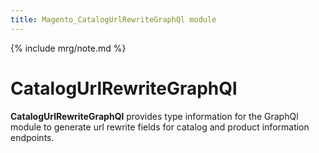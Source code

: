 ```yaml
---
title: Magento_CatalogUrlRewriteGraphQl module
---
```


{% include mrg/note.md %}

# CatalogUrlRewriteGraphQl

**CatalogUrlRewriteGraphQl** provides type information for the GraphQl module
to generate url rewrite fields for catalog and product information endpoints.
